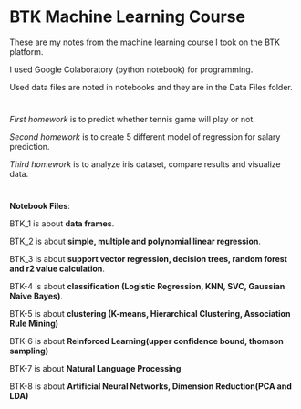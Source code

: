 # BTK Machine Learning Course

These are my notes from the machine learning course I took on the BTK platform.

I used Google Colaboratory (python notebook) for programming.

Used data files are noted in notebooks and they are in the Data Files folder.

#

*First homework* is to predict whether tennis game will play or not.

*Second homework* is to create 5 different model of regression for salary prediction.

*Third homework* is to analyze iris dataset, compare results and visualize data.

#

**Notebook Files**:

BTK_1 is about **data frames**.

BTK_2 is about **simple, multiple and polynomial linear regression**.

BTK_3 is about **support vector regression, decision trees, random forest and r2 value calculation**.

BTK-4 is about **classification (Logistic Regression, KNN, SVC, Gaussian Naive Bayes)**.

BTK-5 is about **clustering (K-means, Hierarchical Clustering, Association Rule Mining)**

BTK-6 is about **Reinforced Learning(upper confidence bound, thomson sampling)**

BTK-7 is about **Natural Language Processing**

BTK-8 is about **Artificial Neural Networks, Dimension Reduction(PCA and LDA)**
